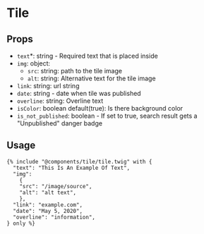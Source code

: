 # Tile

## Props

- `text`*: string - Required text that is placed inside
- `img`: object:
    - `src`: string: path to the tile image
    - `alt`: string: Alternative text for the tile image
- `link`: string: url string
- `date`: string - date when tile was published
- `overline`: string: Overline text
- `isColor`: boolean default(true): Is there background color
- `is_not_published`: boolean - If set to true, search result gets a "Unpublished" danger badge

## Usage

```twig
{% include "@components/tile/tile.twig" with {
  "text": "This Is An Example Of Text",
  "img": 
    {
    "src": "/image/source",
    "alt": "alt text",
    },
  "link": "example.com",
  "date": "May 5, 2020",
  "overline": "information",
} only %}
```
